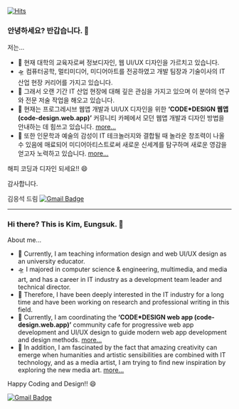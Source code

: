 [![Hits](https://hits.seeyoufarm.com/api/count/incr/badge.svg?url=https%3A%2F%2Fgithub.com%2Fcodedesign-webapp%2Fcodedesign-webapp)](https://hits.seeyoufarm.com)

### 안녕하세요? 반갑습니다. 👋

저는...

- 🔭 현재 대학의 교육자로써 정보디자인, 웹 UI/UX 디자인을 가르치고 있습니다. 
- 🛸 컴퓨터공학, 멀티미디어, 미디어아트를 전공하였고 개발 팀장과 기술이사의 IT 산업 현장 커리어를 가지고 있습니다. 
- 🌱 그래서 오랜 기간 IT 산업 현장에 대해 깊은 관심을 가지고 있으며 이 분야의 연구와 전문 저술 작업을 해오고 있습니다.
- 💬 현재는 프로그레시브 웹앱 개발과 UI/UX 디자인을 위한 <strong>‘CODE*DESIGN 웹앱(code-design.web.app)’</strong> 커뮤니티 카페에서 모던 웹앱 개발과 디자인 방법을 안내하는 데 힘쓰고 있습니다. [more...](https://code-design.web.app/)
- 🌋 또한 인문학과 예술의 감성이 IT 테크놀러지와 결합될 때 놀라운 창조력이 나올 수 있음에 매료되어 미디어아티스트로써 새로운 신세계를 탐구하며 새로운 영감을 얻고자 노력하고 있습니다. [more...](https://turing-heart.web.app/)

해피 코딩과 디자인 되세요!! 😄

감사합니다.

김응석 드림 [![Gmail Badge](https://img.shields.io/badge/Gmail-d14836?style=flat-square&logo=Gmail&logoColor=white&link=mailto:code.design.webapp@gmail.com)](mailto:code.design.webapp@gmail.com)

***

### Hi there? This is Kim, Eungsuk. 👋

About me...

- 🔭 Currently, I am teaching information design and web UI/UX design as an university educator.
- 🛸 I majored in computer science & engineering, multimedia, and media art, and has a career in IT industry as a development team leader and technical director.
- 🌱 Therefore, I have been deeply interested in the IT industry for a long time and have been working on research and professional writing in this field.
- 💬 Currently, I am coordinating the <strong>‘CODE*DESIGN web app (code-design.web.app)’</strong> community cafe for progressive web app development and UI/UX design to guide modern web app development and design methods. [more...](https://code-design.web.app/)
- 🌋 In addition, I am fascinated by the fact that amazing creativity can emerge when humanities and artistic sensibilities are combined with IT technology, and as a media artist, I am trying to find new inspiration by exploring the new media art. [more...](https://turing-heart.web.app/)

Happy Coding and Design!! 😄

[![Gmail Badge](https://img.shields.io/badge/Gmail-d14836?style=flat-square&logo=Gmail&logoColor=white&link=mailto:code.design.webapp@gmail.com)](mailto:code.design.webapp@gmail.com)
